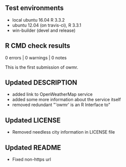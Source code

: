 ## Test environments
* local ubuntu 16.04 R 3.3.2
* ubuntu 12.04 (on travis-ci), R 3.3.1
* win-builder (devel and release)

## R CMD check results
0 errors | 0 warnings | 0 notes 

This is the first submission of owmr.

## Updated DESCRIPTION

* added link to OpenWeatherMap service
* added some more information about the service itself
* removed redundant "'owmr' is an R Interface to"

## Updated LICENSE

* Removed needless city information in LICENSE file

## Updated README

* Fixed non-https url
